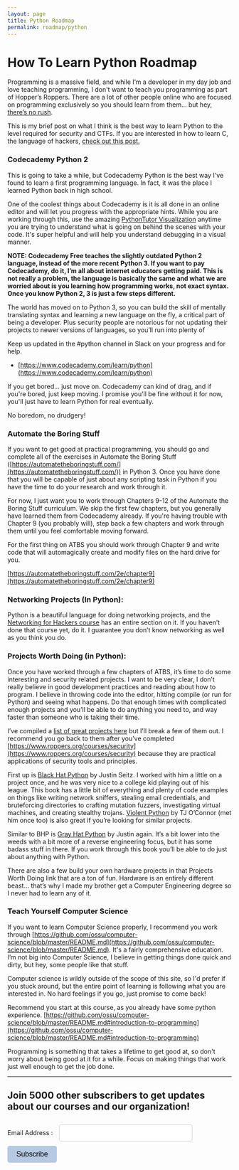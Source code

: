 ```yaml
---
layout: page
title: Python Roadmap
permalink: roadmap/python
---
```


# How To Learn Python Roadmap

Programming is a massive field, and while I’m a developer in my day job and love teaching programming, I don't want to teach you programming as part of Hopper’s Roppers. There are a lot of other people online who are focused on programming exclusively so you should learn from them… but hey, [there’s no rush](http://norvig.com/21-days.html). 

This is my brief post on what I think is the best way to learn Python to the level required for security and CTFs. If you are interested in how to learn C, the language of hackers, [check out this post.](roadmap/C)


### Codecademy Python 2

This is going to take a while, but Codecademy Python is the best way I've found to learn a first programming language. In fact, it was the place I learned Python back in high school.

One of the coolest things about Codecademy is it is all done in an online editor and will let you progress with the appropriate hints. While you are working through this, use the amazing [PythonTutor Visualization](http://www.pythontutor.com/visualize.html#mode=edit) anytime you are trying to understand what is going on behind the scenes with your code. It's super helpful and will help you understand debugging in a visual manner.

**NOTE: Codecademy Free teaches the slightly outdated Python 2 language, instead of the more recent Python 3. If you want to pay Codecademy, do it, I’m all about internet educators getting paid. This is not really a problem, the language is basically the same and what we are worried about is you learning how programming works, not exact syntax. Once you know Python 2, 3 is just a few steps different.**

The world has moved on to Python 3, so you can build the skill of mentally translating syntax and learning a new language on the fly, a critical part of being a developer. Plus security people are notorious for not updating their projects to newer versions of languages, so you’ll run into plenty of 

Keep us updated in the #python channel in Slack on your progress and for help.

* [https://www.codecademy.com/learn/python](https://www.codecademy.com/learn/python)

If you get bored... just move on. Codecademy can kind of drag, and if you're bored, just keep moving. I promise you'll be fine without it for now, you'll just have to learn Python for real eventually.

No boredom, no drudgery!


### Automate the Boring Stuff 

If you want to get good at practical programming, you should go and complete all of the exercises in Automate the Boring Stuff ([https://automatetheboringstuff.com/](https://automatetheboringstuff.com/)) in Python 3. Once you have done that you will be capable of just about any scripting task in Python if you have the time to do your research and work through it.

For now, I just want you to work through Chapters 9-12 of the Automate the Boring Stuff curriculum. We skip the first few chapters, but you generally have learned them from Codecademy already. If you're having trouble with Chapter 9 (you probably will), step back a few chapters and work through them until you feel comfortable moving forward.

For the first thing on ATBS you should work through Chapter 9 and write code that will automagically create and modify files on the hard drive for you.

[https://automatetheboringstuff.com/2e/chapter9](https://automatetheboringstuff.com/2e/chapter9)

### Networking Projects (In Python):

Python is a beautiful language for doing networking projects, and the [Networking for Hackers course](https://www.roppers.org/courses/networking) has an entire section on it. If you haven’t done that course yet, do it. I guarantee you don’t know networking as well as you think you do. 


### Projects Worth Doing (in Python):

Once you have worked through a few chapters of ATBS, it’s time to do some interesting and security related projects. I want to be very clear, I don’t really believe in good development practices and reading about how to program. I believe in throwing code into the editor, hitting compile (or run for Python) and seeing what happens. Do that enough times with complicated enough projects and you’ll be able to do anything you need to, and way faster than someone who is taking their time. 

I’ve compiled a [list of great projects here](/blog/interestingProjects) but I’ll break a few of them out. I recommend you go back to them after you’ve completed [https://www.roppers.org/courses/security](https://www.roppers.org/courses/security) because they are practical applications of security tools and principles. 

First up is [Black Hat Python](https://nostarch.com/black-hat-python2E) by Justin Seitz. I worked with him a little on a project once, and he was very nice to a college kid playing out of his league. This book has a little bit of everything and plenty of code examples on things like writing network sniffers, stealing email credentials, and bruteforcing directories to crafting mutation fuzzers, investigating virtual machines, and creating stealthy trojans. [Violent Python](https://www.amazon.com/Violent-Python-Cookbook-Penetration-Engineers/dp/1597499579) by TJ O’Connor (met him once too) is also great if you’re looking for similar projects.

Similar to BHP is [Gray Hat Python](https://nostarch.com/ghpython.htm) by Justin again. It’s a bit lower into the weeds with a bit more of a reverse engineering focus, but it has some badass stuff in there. If you work through this book you’ll be able to do just about anything with Python. 

There are also a few build your own hardware projects in that Projects Worth Doing link that are a ton of fun. Hardware is an entirely different beast… that’s why I made my brother get a Computer Engineering degree so I never had to learn any of it.


### Teach Yourself Computer Science 

If you want to learn Computer Science properly, I recommend you work through [https://github.com/ossu/computer-science/blob/master/README.md](https://github.com/ossu/computer-science/blob/master/README.md). It's a fairly comprehensive education. I’m not big into Computer Science, I believe in getting things done quick and dirty, but hey, some people like that stuff. 

Computer science is wildly outside of the scope of this site, so I'd prefer if you stuck around, but the entire point of learning is following what you are interested in. No hard feelings if you go, just promise to come back! 

Recommend you start at this course, as you already have some python experience. [https://github.com/ossu/computer-science/blob/master/README.md#introduction-to-programming](https://github.com/ossu/computer-science/blob/master/README.md#introduction-to-programming)

Programming is something that takes a lifetime to get good at, so don't worry about being good at it for a while. Focus on making things that work just well enough to get the job done.

<hr>

<!--Mail chimp newsletter subscription-->
<div id="mc_embed_signup">
    <form action="https://gmail.us5.list-manage.com/subscribe/post?u=4d03cc5db483966f7e0fe17cc&amp;id=8d9620c4b7" method="post" id="mc-embedded-subscribe-form" name="mc-embedded-subscribe-form" class="validate" target="_blank" novalidate>
        <div id="mc_embed_signup_scroll">
	        <h2>Join 5000 other subscribers to get updates about our courses and our organization!</h2>
            <div class="mc-field-group">
                <label for="mce-EMAIL">Email Address : </label>
                <input type="email" value="" name="EMAIL" class="required email" id="mce-EMAIL" style="width: 300px; margin: 10px; padding: 10px; border: 1px solid #ccc; border-radius: 5px; font-size: 14px;">
            </div>
            <div id="mce-responses" class="clear"></div>
            <div class="response" id="mce-error-response" style="display:none"></div>
            <div class="response" id="mce-success-response" style="display:none"></div>
        </div>    
        <!-- real people should not fill this in and expect good things - do not remove this or risk form bot signups-->
        <div style="position: absolute; left: -5000px;" aria-hidden="true">
            <input type="text" name="b_4d03cc5db483966f7e0fe17cc_8d9620c4b7" tabindex="-1" value="">
        </div>
        <div class="clear"><input type="submit" value="Subscribe" name="subscribe" id="mc-embedded-subscribe" class="button" style="background-color: #B5C9E2; border: none; padding: 10px 20px; border-radius: 5px; font-size: 16px; cursor: pointer;"></div>
    </form>
</div>

<script type='text/javascript' src='//s3.amazonaws.com/downloads.mailchimp.com/js/mc-validate.js'>

</script>
<script type='text/javascript'>(function($) {window.fnames = new Array(); window.ftypes = new Array();fnames[0]='EMAIL';ftypes[0]='email';}(jQuery));var $mcj = jQuery.noConflict(true);</script>
<!--End mc_embed_signup-->
